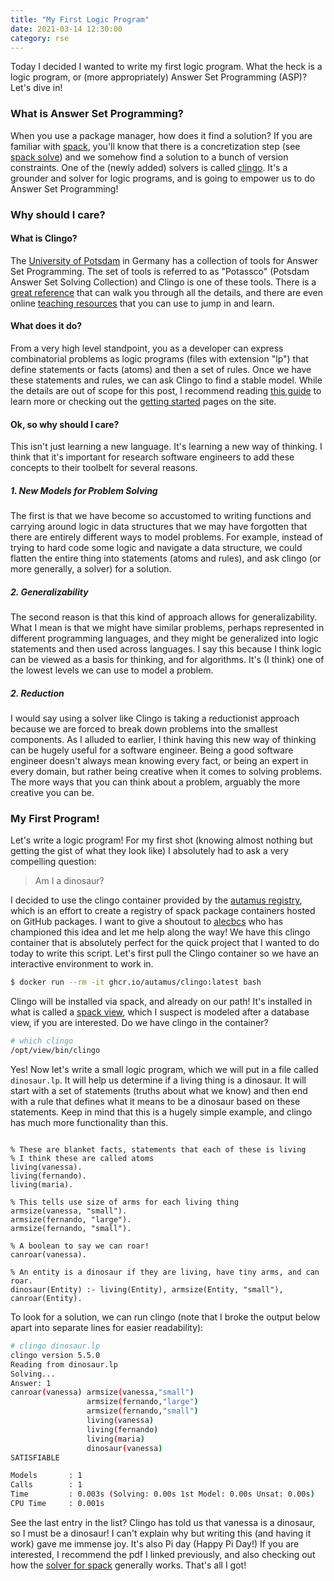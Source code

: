 ```yaml
---
title: "My First Logic Program"
date: 2021-03-14 12:30:00
category: rse
---
```


Today I decided I wanted to write my first logic program. What the heck is a logic program, or (more appropriately)
Answer Set Programming (ASP)? Let's dive in!

### What is Answer Set Programming?

When you use a package manager, how does it find a solution? If you are familiar with <a href="https://github.com/spack/spack" target="_blank">spack</a>, you'll know that there is a concretization step (see <a href="https://spack.readthedocs.io/en/latest/command_index.html?highlight=clingo#spack-solve" target="_blank">spack solve</a>) and we somehow find a solution to a bunch of version constraints. One of the (newly added) solvers is called <a href="https://github.com/potassco/clingo" target="_blank">clingo</a>. It's a grounder and solver for logic programs, and is going to empower us to do Answer Set Programming!

### Why should I care?

#### What is Clingo?

The <a href="https://en.wikipedia.org/wiki/University_of_Potsdam" target="_blank">University of Potsdam</a> in Germany has 
a collection of tools for Answer Set Programming. The set of tools is referred to
as "Potassco" (Potsdam Answer Set Solving Collection) and Clingo is one of these tools. 
There is a <a href="https://www.cs.utexas.edu/users/vl/teaching/378/ASP.pdf" target="_blank">great reference</a>
that can walk you through all the details, and there are even
online <a href="https://teaching.potassco.org/" target="_blank">teaching resources</a>
that you can use to jump in and learn.

#### What does it do?

From a very high level standpoint, you as a developer can express combinatorial problems as logic programs (files with extension "lp") that
define statements or facts (atoms) and then a set of rules. Once we have these statements and rules,
we can ask Clingo to find a stable model. While the details are out of scope for this post, I recommend reading
<a href="https://www.cs.utexas.edu/users/vl/teaching/378/ASP.pdf" target="_blank">this guide</a> to learn more or
checking out the <a href="https://potassco.org/doc/start/" target="_blank">getting started</a> pages on the site.

#### Ok, so why should I care?

This isn't just learning a new language. It's learning a new way of thinking.
I think that it's important for research software engineers to add these concepts to their toolbelt for several reasons.

##### 1. New Models for Problem Solving

The first is that we have become so accustomed to writing functions and carrying around logic in data structures
that we may have forgotten that there are entirely different ways to model problems. For example, instead of trying
to hard code some logic and navigate a data structure, we could flatten the entire thing into statements (atoms and rules),
and ask clingo (or more generally, a solver) for a solution. 


##### 2. Generalizability
The second reason is that this kind of approach allows for generalizability. What I mean is that we might have similar problems,
perhaps represented in different programming languages, and they might be generalized into logic statements
and then used across languages. I say this because I think logic can be viewed as a basis for thinking, and
for algorithms. It's (I think) one of the lowest levels we can use to model a problem.

##### 2. Reduction

I would say using a solver like Clingo is taking a reductionist approach because we are
forced to break down problems into the smallest components. As I alluded to earlier,
I think having this new way of thinking can be hugely useful for a software engineer.
Being a good software engineer doesn't always mean knowing every fact, or being an expert in every domain,
but rather being creative when it comes to solving problems. The more ways that you can
think about a problem, arguably the more creative you can be. 


### My First Program!

Let's write a logic program! For my first shot (knowing almost nothing but getting the gist of
what they look like) I absolutely had to ask a very compelling question:

> Am I a dinosaur?

I decided to use the clingo container provided by
the <a href="https://github.com/orgs/autamus/packages/container/package/clingo" target="_blank">autamus registry</a>,
which is an effort to create a registry of spack package containers hosted on GitHub packages.
I want to give a shoutout to <a href="https://github.com/alecbcs" target="_blank">alecbcs</a> who has championed
this idea and let me help along the way! We have this clingo container that is absolutely perfect
for the quick project that I wanted to do today to write this script. Let's first pull the 
Clingo container so we have an interactive environment to work in.

```bash
$ docker run --rm -it ghcr.io/autamus/clingo:latest bash
```

Clingo will be installed via spack, and already on our path! It's installed in
what is called a <a href="https://spack.readthedocs.io/en/latest/workflows.html#filesystem-views" target="_blank">spack view</a>, 
which I suspect is modeled after a database view, if you are interested. Do we have
clingo in the container?

```bash
# which clingo
/opt/view/bin/clingo
```

Yes! Now let's write a small logic program, which we will put in a file called `dinosaur.lp`.
It will help us determine if a living thing is a dinosaur. It will start with a set of
statements (truths about what we know) and then end with a rule that defines what it means
to be a dinosaur based on these statements. Keep in mind that this is a hugely simple
example, and clingo has much more functionality than this.

```

% These are blanket facts, statements that each of these is living
% I think these are called atoms
living(vanessa).
living(fernando).
living(maria).

% This tells use size of arms for each living thing
armsize(vanessa, "small").
armsize(fernando, "large").
armsize(fernando, "small").

% A boolean to say we can roar!
canroar(vanessa).

% An entity is a dinosaur if they are living, have tiny arms, and can roar.
dinosaur(Entity) :- living(Entity), armsize(Entity, "small"), canroar(Entity).

```

To look for a solution, we can run clingo (note that I broke the output below
apart into separate lines for easier readability):

```bash
# clingo dinosaur.lp 
clingo version 5.5.0
Reading from dinosaur.lp
Solving...
Answer: 1
canroar(vanessa) armsize(vanessa,"small") 
                 armsize(fernando,"large")
                 armsize(fernando,"small")
                 living(vanessa)
                 living(fernando)
                 living(maria)
                 dinosaur(vanessa)
SATISFIABLE

Models       : 1
Calls        : 1
Time         : 0.003s (Solving: 0.00s 1st Model: 0.00s Unsat: 0.00s)
CPU Time     : 0.001s
```

See the last entry in the list? Clingo has told us that vanessa is a dinosaur, so I must be a dinosaur! I can't
explain why but writing this (and having it work) gave me immense joy. It's also
Pi day (Happy Pi Day!) If you are interested, I recommend the pdf I linked previously,
and also checking out how the [solver for spack](https://github.com/spack/spack/blob/develop/lib/spack/spack/solver)
generally works. That's all I got!
